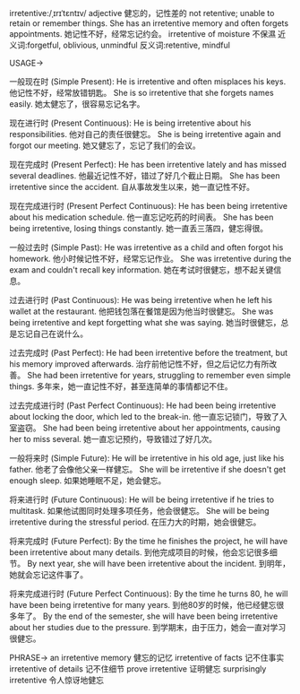 irretentive:/ˌɪrɪˈtɛntɪv/
adjective
健忘的，记性差的
not retentive; unable to retain or remember things.
She has an irretentive memory and often forgets appointments. 她记性不好，经常忘记约会。
irretentive of moisture 不保濕
近义词:forgetful, oblivious, unmindful
反义词:retentive, mindful


USAGE->

一般现在时 (Simple Present):
He is irretentive and often misplaces his keys. 他记性不好，经常放错钥匙。
She is so irretentive that she forgets names easily. 她太健忘了，很容易忘记名字。

现在进行时 (Present Continuous):
He is being irretentive about his responsibilities. 他对自己的责任很健忘。
She is being irretentive again and forgot our meeting. 她又健忘了，忘记了我们的会议。

现在完成时 (Present Perfect):
He has been irretentive lately and has missed several deadlines. 他最近记性不好，错过了好几个截止日期。
She has been irretentive since the accident. 自从事故发生以来，她一直记性不好。

现在完成进行时 (Present Perfect Continuous):
He has been being irretentive about his medication schedule. 他一直忘记吃药的时间表。
She has been being irretentive, losing things constantly. 她一直丢三落四，健忘得很。

一般过去时 (Simple Past):
He was irretentive as a child and often forgot his homework. 他小时候记性不好，经常忘记作业。
She was irretentive during the exam and couldn't recall key information. 她在考试时很健忘，想不起关键信息。

过去进行时 (Past Continuous):
He was being irretentive when he left his wallet at the restaurant. 他把钱包落在餐馆是因为他当时很健忘。
She was being irretentive and kept forgetting what she was saying. 她当时很健忘，总是忘记自己在说什么。

过去完成时 (Past Perfect):
He had been irretentive before the treatment, but his memory improved afterwards.  治疗前他记性不好，但之后记忆力有所改善。
She had been irretentive for years, struggling to remember even simple things. 多年来，她一直记性不好，甚至连简单的事情都记不住。

过去完成进行时 (Past Perfect Continuous):
He had been being irretentive about locking the door, which led to the break-in.  他一直忘记锁门，导致了入室盗窃。
She had been being irretentive about her appointments, causing her to miss several. 她一直忘记预约，导致错过了好几次。

一般将来时 (Simple Future):
He will be irretentive in his old age, just like his father. 他老了会像他父亲一样健忘。
She will be irretentive if she doesn't get enough sleep. 如果她睡眠不足，她会健忘。

将来进行时 (Future Continuous):
He will be being irretentive if he tries to multitask. 如果他试图同时处理多项任务，他会很健忘。
She will be being irretentive during the stressful period. 在压力大的时期，她会很健忘。

将来完成时 (Future Perfect):
By the time he finishes the project, he will have been irretentive about many details. 到他完成项目的时候，他会忘记很多细节。
By next year, she will have been irretentive about the incident. 到明年，她就会忘记这件事了。

将来完成进行时 (Future Perfect Continuous):
By the time he turns 80, he will have been being irretentive for many years. 到他80岁的时候，他已经健忘很多年了。
By the end of the semester, she will have been being irretentive about her studies due to the pressure. 到学期末，由于压力，她会一直对学习很健忘。


PHRASE->
an irretentive memory  健忘的记忆
irretentive of facts  记不住事实
irretentive of details  记不住细节
prove irretentive  证明健忘
surprisingly irretentive  令人惊讶地健忘
